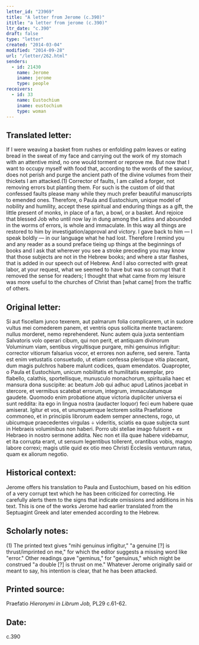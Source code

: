```yaml
---
letter_id: "23969"
title: "A letter from Jerome (c.390)"
ititle: "a letter from jerome (c.390)"
ltr_date: "c.390"
draft: false
type: "letter"
created: "2014-03-04"
modified: "2014-09-28"
url: "/letter/262.html"
senders:
  - id: 21430
    name: Jerome
    iname: jerome
    type: people
receivers:
  - id: 33
    name: Eustochium
    iname: eustochium
    type: woman
---
```

<h2> Translated letter:</h2>If I were weaving a basket from rushes or enfolding palm leaves or eating bread in the sweat of my face and carrying out the work of my stomach with an attentive mind, no one would torment or reprove me.  But now that I want to occupy myself with food that, according to the words of the saviour, does not perish and purge the ancient path of the divine volumes from their thickets I am attacked.(1)  Corrector of faults, I am called a forger, not removing errors but planting them.  For such is the custom of old that confessed faults please many while they much prefer beautiful manuscripts to emended ones.
Therefore, o Paula and Eustochium, unique model of nobility and humility, accept these spiritual and enduring things as a gift, the little present of monks, in place of a fan, a bowl, or a basket.  And rejoice that blessed Job who until now lay in dung among the Latins and abounded in the worms of errors, is whole and immaculate.  In this way all things are restored to him by investigation/approval and victory.  I gave back to him — I speak boldly — in our language what he had lost.  Therefore I remind you and any reader as a sound preface tieing up things at the beginnings of books and I ask that wherever you see a stroke preceding you may know that those subjects are not in the Hebrew books; and where a star flashes, that is added in our speech out of Hebrew.  And I also corrected with great labor, at your request, what we seemed to have but was so corrupt that it removed the sense for readers; I thought that what came from my leisure was more useful to the churches of Christ than [what came] from the traffic of others.
<h2 class="mt-4"> Original letter:</h2>Si aut fiscellam junco texerem, aut palmarum folia complicarem, ut in sudore vultus mei comederem panem, et ventris opus sollicita mente tractarem: nullus morderet, nemo reprehenderet. Nunc autem quia juxta sententiam Salvatoris volo operari cibum, qui non perit, et antiquam divinorum Voluminum viam, sentibus virgultisque purgare, mihi genuinus infigitur: corrector vitiorum falsarius vocor, et errores non auferre, sed serere. Tanta est enim vetustatis consuetudo, ut etiam confessa plerisque vitia placeant, dum magis pulchros habere malunt codices, quam emendatos. Quapropter, o Paula et Eustochium, unicum nobilitatis et humilitatis exemplar, pro flabello, calathis, sportellisque, munusculo monachorum, spiritualia haec et mansura dona suscipite: ac beatum Job qui adhuc apud Latinos jacebat in stercore, et vermibus scatebat errorum, integrum, immaculatumque gaudete. Quomodo enim probatione atque victoria dupliciter universa ei sunt reddita: ita ego in lingua nostra (audacter loquor) feci eum habere quae amiserat. Igitur et vos, et unumquemque lectorem solita Praefatione commoneo, et in principiis librorum eadem semper annectens, rogo, ut ubicumque praecedentes virgulas ÷ videritis, sciatis ea quae subjecta sunt in Hebraeis voluminibus non haberi. Porro ubi stellae imago fulserit + ex Hebraeo in nostro sermone addita. Nec non et illa quae habere videbamur, et ita corrupta erant, ut sensum legentibus tollerent, orantibus vobis, magno labore correxi; magis utile quid ex otio meo Christi Ecclesiis venturum ratus, quam ex aliorum negotio.
<h2 class="mt-4"> Historical context:</h2>Jerome offers his translation to Paula and Eustochium, based on his edition of a very corrupt text which he has been criticized for correcting.  He carefully alerts them to the signs that indicate omissions and additions in his text.  This is one of the works Jerome had earlier translated from the Septuagint Greek and later emended according to the Hebrew.
<h2 class="mt-4"> Scholarly notes:</h2>(1) The printed text gives "mihi genuinus infigitur," "a genuine [?] is thrust/imprinted on me," for which the editor suggests a missing word like "error."   Other readings gave "geminus," for "genuinus," which might be construed "a double [?] is thrust on me."  Whatever Jerome originally said or meant to say, his intention is clear, that he has been attacked.
<h2 class="mt-4"> Printed source:</h2><p>Praefatio <em>Hieronymi in Librum Job,</em> PL29 c.61-62.</p><h2 class="mt-4"> Date:</h2>c.390